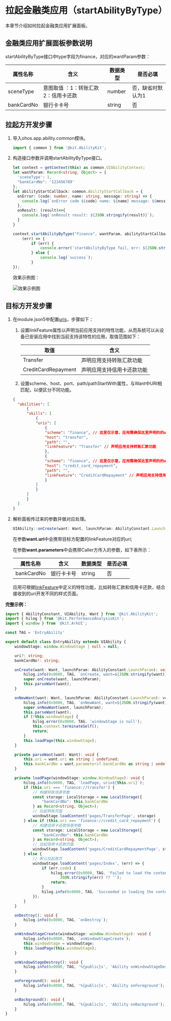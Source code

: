 # 拉起金融类应用（startAbilityByType）

本章节介绍如何拉起金融类应用扩展面板。

## 金融类应用扩展面板参数说明

startAbilityByType接口中type字段为finance，对应的wantParam参数：

| 属性名称             | 含义                                                         | 数据类型 | 是否必填 |
| -------------------- | ------------------------------------------------------------ | -------- | -------- |
| sceneType            | 意图取值 ：1：转账汇款 2：信用卡还款                                | number   | 否，缺省时默认为1   |
| bankCardNo      | 银行卡卡号                                                     | string   | 否   |

## 拉起方开发步骤
1. 导入ohos.app.ability.common模块。 
    ```ts
    import { common } from '@kit.AbilityKit';
    ```
2. 构造接口参数并调用startAbilityByType接口。

    ```ts
    let context = getContext(this) as common.UIAbilityContext;
    let wantParam: Record<string, Object> = {
      'sceneType': 1,
      "bankCardNo": '123456789'
    };
    let abilityStartCallback: common.AbilityStartCallback = {
      onError: (code: number, name: string, message: string) => {
        console.log(`onError code ${code} name: ${name} message: ${message}`);
      },
      onResult: (result)=>{
        console.log(`onResult result: ${JSON.stringify(result)}`);
      }
    }
    
    context.startAbilityByType("finance", wantParam, abilityStartCallback, 
        (err) => {
            if (err) {
                console.error(`startAbilityByType fail, err: ${JSON.stringify(err)}`);
            } else {
                console.log(`success`);
            }
    });
    ```
    效果示例图：
    
    ![效果示例图](./figures/start-finance-panel.png)

## 目标方开发步骤

1. 在module.json5中配置[uris](../quick-start/module-configuration-file.md#skills标签)，步骤如下：
   1. 设置linkFeature属性以声明当前应用支持的特性功能，从而系统可以从设备已安装应用中找到当前支持该特性的应用，取值范围如下：

        | 取值           | 含义                         |
        | -------------- | ---------------------------- |
        | Transfer     | 声明应用支持转账汇款功能 		|
        | CreditCardRepayment      | 声明应用支持信用卡还款功能		|
   2. 设置scheme、host、port、path/pathStartWith属性，与Want中URI相匹配，以便区分不同功能。

    ```json
    {
      "abilities": [
          {
          "skills": [
              {
              "uris": [
                  {
                  "scheme": "finance", // 这里仅示意，应用需确保这里声明的的uri能被外部正常拉起
                  "host": "transfer",
                  "path": "",
                  "linkFeature": "Transfer" // 声明应用支持转账汇款功能
                  },
                  {
                  "scheme": "finance", // 这里仅示意，应用需确保这里声明的的uri能被外部正常拉起
                  "host": "credit_card_repayment",
                  "path": "",
                  "linkFeature": "CreditCardRepayment" // 声明应用支持信用卡还款功能
                  }
              ]
              }
          ]
          }
      ]
    }
    ```
   
2. 解析面板传过来的参数并做对应处理。

    ```ts
    UIAbility::onCreate(want: Want, launchParam: AbilityConstant.LaunchParam): void
    ```

    在参数**want.uri**中会携带目标方配置的linkFeature对应的uri;

    在参数**want.parameters**中会携带Caller方传入的参数，如下表所示：

    | 属性名称             | 含义                                                         | 数据类型 | 是否必填 |
    | -------------------- | ------------------------------------------------------------ | -------- | -------- |
    | bankCardNo  | 银行卡卡号                                                     | string   | 否 |

    应用可根据[linkFeature](../quick-start/module-configuration-file.md#skills标签)中定义的特性功能，比如转账汇款和信用卡还款，结合接收到的uri开发不同的样式页面。

**完整示例：**

```ts
import { AbilityConstant, UIAbility, Want } from '@kit.AbilityKit';
import { hilog } from '@kit.PerformanceAnalysisKit';
import { window } from '@kit.ArkUI';

const TAG = 'EntryAbility'

export default class EntryAbility extends UIAbility {
    windowStage: window.WindowStage | null = null;

    uri?: string;
    bankCardNo?: string;

    onCreate(want: Want, launchParam: AbilityConstant.LaunchParam): void {
        hilog.info(0x0000, TAG, `onCreate, want=${JSON.stringify(want)}`);
        super.onCreate(want, launchParam);
        this.parseWant(want);
    }

    onNewWant(want: Want, launchParam: AbilityConstant.LaunchParam): void {
        hilog.info(0x0000, TAG, `onNewWant, want=${JSON.stringify(want)}`);
        super.onNewWant(want, launchParam);
        this.parseWant(want);
        if (!this.windowStage) {
            hilog.error(0x0000, TAG, 'windowStage is null');
            this.context.terminateSelf();
            return;
        }
        this.loadPage(this.windowStage);
    }

    private parseWant(want: Want): void {
        this.uri = want.uri as string | undefined;
        this.bankCardNo = want.parameters?.bankCardNo as string | undefined;
    }

    private loadPage(windowStage: window.WindowStage): void {
        hilog.info(0x0000, TAG, `loadPage, uri=${this.uri}`);
        if (this.uri === 'finance://transfer') {
            // 构建转账场景参数
            const storage: LocalStorage = new LocalStorage({
                "bankCardNo": this.bankCardNo
            } as Record<string, Object>);
            // 拉起转账页面
            windowStage.loadContent('pages/TransferPage', storage)
        } else if (this.uri === 'finance://credit_card_repayment') {
            // 构建信用卡还款场景参数
            const storage: LocalStorage = new LocalStorage({
                "bankCardNo": this.bankCardNo
            } as Record<string, Object>);
            // 拉起信用卡还款页面
            windowStage.loadContent('pages/CreditCardRepaymentPage', storage)
        } else {
            // 默认拉起首页
            windowStage.loadContent('pages/Index', (err) => {
                if (err.code) {
                    hilog.error(0x0000, TAG, 'Failed to load the content. Cause: %{public}s',
                        JSON.stringify(err) ?? '');
                    return;
                }
                hilog.info(0x0000, TAG, 'Succeeded in loading the content.');
            });
        }
    }

    onDestroy(): void {
        hilog.info(0x0000, TAG, `onDestroy`);
    }

    onWindowStageCreate(windowStage: window.WindowStage): void {
        hilog.info(0x0000, TAG, `onWindowStageCreate`);
        this.windowStage = windowStage;
        this.loadPage(this.windowStage);
    }

    onWindowStageDestroy(): void {
        hilog.info(0x0000, TAG, '%{public}s', 'Ability onWindowStageDestroy');
    }

    onForeground(): void {
        hilog.info(0x0000, TAG, '%{public}s', 'Ability onForeground');
    }

    onBackground(): void {
        hilog.info(0x0000, TAG, '%{public}s', 'Ability onBackground');
    }
}
```